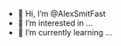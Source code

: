- 👋 Hi, I’m @AlexSmitFast
- 👀 I’m interested in ...
- 🌱 I’m currently learning ...


<!---
AlexSmitFast/AlexSmitFast is a ✨ special ✨ repository because its `README.md` (this file) appears on your GitHub profile.
You can click the Preview link to take a look at your changes.
--->

